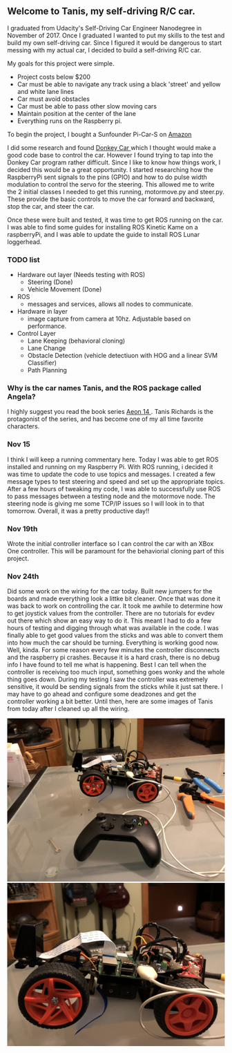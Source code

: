 ## Welcome to Tanis, my self-driving R/C car.

I graduated from Udacity's Self-Driving Car Engineer Nanodegree in November of 2017. Once I graduated I wanted to put my skills to the test and build my own self-driving car.  Since I figured it would be dangerous to start messing with my actual car, I decided to build a self-driving R/C car.  

My goals for this project were simple.  
- Project costs below $200
- Car must be able to navigate any track using a black 'street' and yellow and white lane lines
- Car must avoid obstacles
- Car must be able to pass other slow moving cars
- Maintain position at the center of the lane
- Everything runs on the Raspberry pi.

To begin the project, I bought a Sunfounder Pi-Car-S on [ Amazon ]( https://www.amazon.com/SunFounder-Raspberry-Smart-Robot-Car/dp/B06XYZRBNJ )

I did some research and found [ Donkey Car ]( http://www.donkeycar.com/ ) which I thought would make a good code base to control the car.  However I found trying to tap into the Donkey Car program rather difficult.  Since I like to know how things work, I decided this would be a great opportunity. I started researching how the RaspberryPi sent signals to the pins (GPIO) and how to do pulse width modulation to control the servo for the steering.  This allowed me to write the 2 initial classes I needed to get this running, motormove.py and steer.py.  These provide the basic controls to move the car forward and backward, stop the car, and steer the car.  

Once these were built and tested, it was time to get ROS running on the car.  I was able to find some guides for installing ROS Kinetic Kame on a raspberryPi, and I was able to update the guide to install ROS Lunar loggerhead.

### TODO list
- Hardware out layer (Needs testing with ROS)
    - Steering (Done)
    - Vehicle Movement (Done)
- ROS
    - messages and services, allows all nodes to communicate.
- Hardware in layer 
    - image capture from camera at 10hz.  Adjustable based on performance.
- Control Layer
    - Lane Keeping (behavioral cloning)
    - Lane Change
    - Obstacle Detection (vehicle detectiuon with HOG and a linear SVM Classifier)
    - Path Planning

### Why is the car names Tanis, and the ROS package called Angela?
I highly suggest you read the book series [ Aeon 14 ](http://www.aeon14.com/).  Tanis Richards is the protagonist of the series, and has become one of my all time favorite characters.

### Nov 15
I think I will keep a running commentary here.  Today I was able to get ROS installed and running on my Raspberry Pi. With ROS running, i decided it was time to update the code to use topics and messages.  I created a few message types to test steering and speed and set up the appropriate topics.  After a few hours of tweaking my code, I was able to successfully use ROS to pass messages between a testing node and the motormove node.  The steering node is giving me some TCP/IP issues so I will look in to that tomorrow.  Overall, it was a pretty productive day!!

### Nov 19th
Wrote the initial controller interface so I can control the car with an XBox One controller.  This will be paramount for the behaviorial cloning part of this project.


### Nov 24th
Did some work on the wiring for the car today.  Built new jumpers for the boards and made everything look a littke bit cleaner.  Once that was done it was back to work on controlling the car.  It took me awhile to determine how to get joystick values from the controller.  There are no tutorials for evdev out there which show an easy way to do it.  This meant I had to do a few hours of testing and digging through what was available in the code.  I was finally able to get good values from the sticks and was able to convert them into how much the car should be turning.  Everything is working good now.  Well, kinda.  For some reason every few minutes the controller disconnects and the raspberry pi crashes.  Because it is a hard crash, there is no debug info I have found to tell me what is happening.  Best I can tell when the controller is receiving too much input, something goes wonky and the whole thing goes down.  During my testing I saw the controller was extremely sensitive, it would be sending signals from the sticks while it just sat there.  I may have to go ahead and configure some deadzones and get the controller working a bit better.  Until then, here are some images of Tanis from today after I cleaned up all the wiring. 

![Tanis with controller](images/IMG_8144.JPG)
![Cleaned up wiring](images/IMG_8145.JPG)